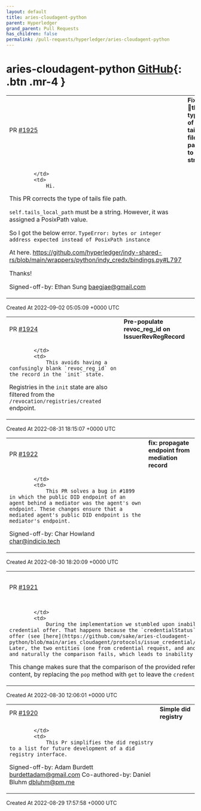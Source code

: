 ```yaml
---
layout: default
title: aries-cloudagent-python
parent: Hyperledger
grand_parent: Pull Requests
has_children: false
permalink: /pull-requests/hyperledger/aries-cloudagent-python
---
```


# aries-cloudagent-python <span class="fs-3 right-align">[GitHub](https://github.com/hyperledger/aries-cloudagent-python){: .btn .mr-4 }</span>


<div>
    <table>
        <tr>
            <td>
                PR <a href="https://github.com/hyperledger/aries-cloudagent-python/pull/1925" class=".btn">#1925</a>
            </td>
            <td>
                <b>
                    Fix: the type of tails file path to string.
                </b>
            </td>
        </tr>
        <tr>
            <td>
                
            </td>
            <td>
                Hi.

This PR corrects the type of tails file path.

`self.tails_local_path` must be a string. However, it was assigned a PosixPath value.

So I got the below error.
`TypeError: bytes or integer address expected instead of PosixPath instance`

At here.
https://github.com/hyperledger/indy-shared-rs/blob/main/wrappers/python/indy_credx/bindings.py#L797

Thanks!

Signed-off-by: Ethan Sung <baegjae@gmail.com>
            </td>
        </tr>
    </table>
    <div class="right-align">
        Created At 2022-09-02 05:05:09 +0000 UTC
    </div>
</div>

<div>
    <table>
        <tr>
            <td>
                PR <a href="https://github.com/hyperledger/aries-cloudagent-python/pull/1924" class=".btn">#1924</a>
            </td>
            <td>
                <b>
                    Pre-populate revoc_reg_id on IssuerRevRegRecord
                </b>
            </td>
        </tr>
        <tr>
            <td>
                
            </td>
            <td>
                This avoids having a confusingly blank `revoc_reg_id` on the record in the `init` state.

Registries in the `init` state are also filtered from the `/revocation/registries/created` endpoint.
            </td>
        </tr>
    </table>
    <div class="right-align">
        Created At 2022-08-31 18:15:07 +0000 UTC
    </div>
</div>

<div>
    <table>
        <tr>
            <td>
                PR <a href="https://github.com/hyperledger/aries-cloudagent-python/pull/1922" class=".btn">#1922</a>
            </td>
            <td>
                <b>
                    fix: propagate endpoint from mediation record
                </b>
            </td>
        </tr>
        <tr>
            <td>
                
            </td>
            <td>
                This PR solves a bug in #1899 in which the public DID endpoint of an agent behind a mediator was the agent's own endpoint. These changes ensure that a mediated agent's public DID endpoint is the mediator's endpoint.

Signed-off-by: Char Howland <char@indicio.tech>
            </td>
        </tr>
    </table>
    <div class="right-align">
        Created At 2022-08-30 18:20:09 +0000 UTC
    </div>
</div>

<div>
    <table>
        <tr>
            <td>
                PR <a href="https://github.com/hyperledger/aries-cloudagent-python/pull/1921" class=".btn">#1921</a>
            </td>
            <td>
                <b>
                    Leave credentialStatus element in the LD credential
                </b>
            </td>
        </tr>
        <tr>
            <td>
                
            </td>
            <td>
                During the implementation we stumbled upon inability of a recipient to validate a credential offer. That happens because the `credentialStatus` fields is popped from the credential offer (see [here](https://github.com/sake/aries-cloudagent-python/blob/main/aries_cloudagent/protocols/issue_credential/v2_0/formats/ld_proof/handler.py#L506)). Later, the two entities (one from credential request, and another from the offer) are being compared, and naturally the comparison fails, which leads to inability to receive the credential offer.
This change makes sure that the comparison of the provided reference data is comparable with the credential content, by replacing the `pop` method with `get` to leave the `credentialStatus` intact in the offer object.
            </td>
        </tr>
    </table>
    <div class="right-align">
        Created At 2022-08-30 12:06:01 +0000 UTC
    </div>
</div>

<div>
    <table>
        <tr>
            <td>
                PR <a href="https://github.com/hyperledger/aries-cloudagent-python/pull/1920" class=".btn">#1920</a>
            </td>
            <td>
                <b>
                    Simple did registry
                </b>
            </td>
        </tr>
        <tr>
            <td>
                
            </td>
            <td>
                This Pr simplifies the did registry to a list for future development of a did registry interface.

Signed-off-by: Adam Burdett <burdettadam@gmail.com>
Co-authored-by: Daniel Bluhm <dbluhm@pm.me>
            </td>
        </tr>
    </table>
    <div class="right-align">
        Created At 2022-08-29 17:57:58 +0000 UTC
    </div>
</div>

